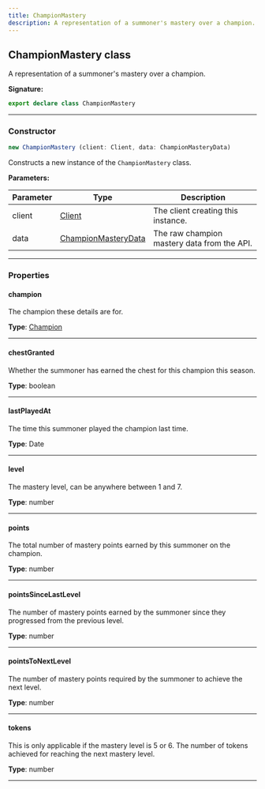 ```yaml
---
title: ChampionMastery
description: A representation of a summoner's mastery over a champion.
---
```


## ChampionMastery class

A representation of a summoner's mastery over a champion.

**Signature:**

```ts
export declare class ChampionMastery 
```

---

### Constructor

```ts
new ChampionMastery (client: Client, data: ChampionMasteryData)
```

Constructs a new instance of the `ChampionMastery` class.

**Parameters:**

| Parameter | Type | Description |
| --------- | ---- | ----------- |
| client | [Client](/shieldbow/api/Client.md) | The client creating this instance. |
| data | [ChampionMasteryData](/shieldbow/api/ChampionMasteryData.md) | The raw champion mastery data from the API. |
---

### Properties

#### champion

The champion these details are for.



**Type**: [Champion](/shieldbow/api/Champion.md)

---

#### chestGranted

Whether the summoner has earned the chest for this champion this season.



**Type**: boolean

---

#### lastPlayedAt

The time this summoner played the champion last time.



**Type**: Date

---

#### level

The mastery level, can be anywhere between 1 and 7.



**Type**: number

---

#### points

The total number of mastery points earned by this summoner on the champion.



**Type**: number

---

#### pointsSinceLastLevel

The number of mastery points earned by the summoner since they progressed from the previous level.



**Type**: number

---

#### pointsToNextLevel

The number of mastery points required by the summoner to achieve the next level.



**Type**: number

---

#### tokens

This is only applicable if the mastery level is 5 or 6. The number of tokens achieved for reaching the next mastery level.



**Type**: number

---

